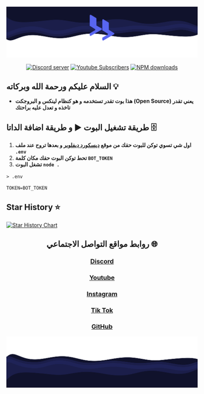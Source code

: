 <div align="center">
    <p>
    <img src="./images/BannerMain2.png">
    </p>
	<p>
		<a href="https://discord.gg/6CuMuv5Yzg"><img src="https://img.shields.io/discord/977544174125609010?logo=discord&color=5865F2" alt="Discord server" /></a>
		<a href="https://youtube.com/@Mr_HrS"><img src="https://img.shields.io/youtube/channel/subscribers/UCVmz5jIwiQEXv0sGw1fPIbQ" alt="Youtube Subscribers" /></a>
		<a href="https://paypal.me/MMahmoud345?country.x=SA&locale.x=ar_EG"><img src="https://img.shields.io/badge/-donate-blue.svg?logo=paypal&style=for-the-badge" alt="NPM downloads" /></a>
	</p>
</div>

## السلام عليكم ورحمة الله وبركاته 💡

- **هذا بوت تقدر تستخدمه و هو كنظام لينكس و البروجكت (Open Source) يعني تقدر تاخذه و تعدل عليه براحتك**

## طريقة تشغيل البوت ▶️ و طريقة اضافة الداتا 🗄️

1. **اول شي تسوي توكن للبوت حقك من موقع [ديسكورد ديفلوبر](https://discord.com/developers/applications) و بعدها تروح عند ملف `.env`**
2. **تحط توكن البوت حقك مكان كلمة `BOT_TOKEN`**
3. **تشغل البوت `node .`**

`> .env`

```env
TOKEN=BOT_TOKEN
```

## Star History ⭐

[![Star History Chart](https://api.star-history.com/svg?repos=HrSApI/DiscordLinuxSystem&type=Date)](https://star-history.com/#HrSApI/DiscordLinuxSystem&Date)

<div align="center">

## روابط مواقع التواصل الاجتماعي 🌐

### [Discord](https://discord.gg/6CuMuv5Yzg)

### [Youtube](https://www.youtube.com/@Mr_HrS)

### [Instagram](https://www.instagram.com/hrs_serv/)

### [Tik Tok](https://www.tiktok.com/@mr_hrs_)

### [GitHub](https://github.com/HrSApI)

<p>
<img src="./images/BannerBottom.png">
</p>
</div>
